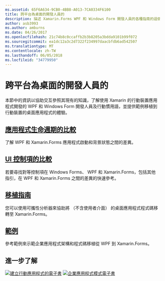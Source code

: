 ```yaml
---
ms.assetid: 65F6A634-9CB0-4BB8-A013-7CA0334F6100
title: 跨平台為桌面的開發人員的
description: 描述 Xamarin.Forms WPF 和 Windows Form 開發人員的各種指南的這個文件連結。 連結的內容瀏覽應用程式生命週期，移植指南和範例的 UI 控制項。
author: asb3993
ms.author: amburns
ms.date: 04/26/2017
ms.openlocfilehash: 21c74b8c0ccaffb2b3b8205a3bdda9101b99f072
ms.sourcegitcommit: ea1dc12a3c2d7322f234997daacbfdb6ad542507
ms.translationtype: MT
ms.contentlocale: zh-TW
ms.lasthandoff: 06/05/2018
ms.locfileid: "34779950"
---
```

# <a name="cross-platform-for-desktop-developers"></a>跨平台為桌面的開發人員的

本節中的資訊以協助交互參照其現有的知識，了解使用 Xamarin 的行動裝置應用程式開發的 WPF 和 Windows Form 開發人員及行動慣用語，並提供範例移植到行動裝置的桌面應用程式的體驗。

## <a name="app-lifecycle-comparisonlifecyclemd"></a>[應用程式生命週期的比較](lifecycle.md)

了解 WPF 和 Xamarin.Forms 應用程式啟動和背景狀態之間的差異。

## <a name="ui-controls-comparisoncontrolsindexmd"></a>[UI 控制項的比較](controls/index.md)

若要尋找對等控制項在 Windows Forms、 WPF 和 Xamarin.Forms，包括其他指引，在 WPF 和 Xamarin.Forms 之間的差異的快速參考。

## <a name="porting-guidanceportingmd"></a>[移植指南](porting.md)

您可以使用可攜性分析器來協助將 （不含使用者介面） 的桌面應用程式程式碼移轉至 Xamarin.Forms。

## <a name="samplessamplesmd"></a>[範例](samples.md)

參考範例來示範企業應用程式架構和程式碼移植從 WPF 到 Xamarin.Forms。

## <a name="learn-more"></a>進一步了解

[![建立行動應用程式的電子書](images/creating-sml.png)](~/xamarin-forms/creating-mobile-apps-xamarin-forms/index.md) [![企業應用程式模式電子書](images/enterprise-sml.png)](~/xamarin-forms/enterprise-application-patterns/index.md)

